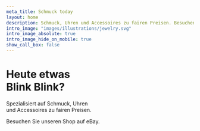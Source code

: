 ```yaml
---
meta_title: Schmuck today
layout: home
description: Schmuck, Uhren und Accessoires zu fairen Preisen. Besuchen Sie unseren Shop auf eBay.
intro_image: "images/illustrations/jewelry.svg"
intro_image_absolute: true
intro_image_hide_on_mobile: true
show_call_box: false
---
```


# Heute etwas<br>Blink Blink?

Spezialisiert auf Schmuck, Uhren\
und Accessoires zu fairen Preisen.

Besuchen Sie unseren Shop auf eBay.
